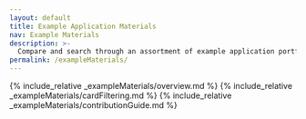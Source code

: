 ```yaml
---
layout: default
title: Example Application Materials
nav: Example Materials
description: >-
  Compare and search through an assortment of example application portfolios for graduate CS Jobs.
permalink: /exampleMaterials/
---
```


{% include_relative _exampleMaterials/overview.md %}
{% include_relative _exampleMaterials/cardFiltering.md %}
{% include_relative _exampleMaterials/contributionGuide.md %}